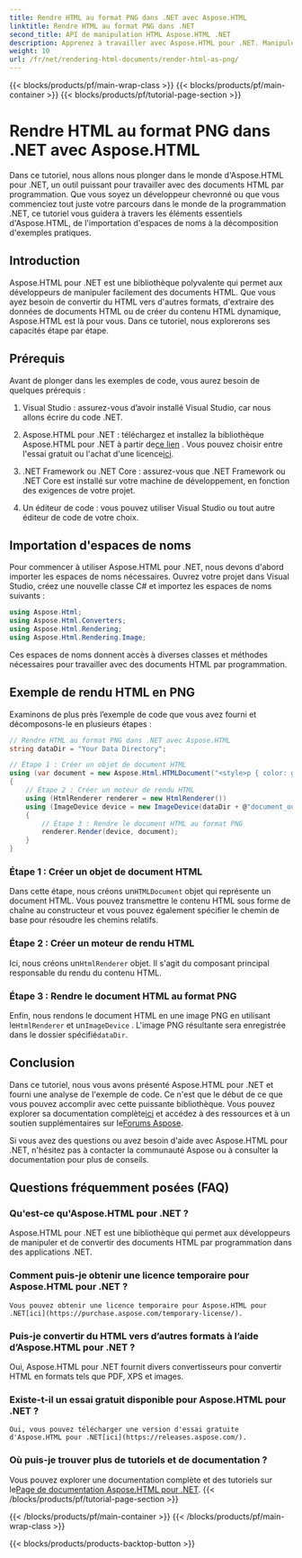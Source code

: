 ```yaml
---
title: Rendre HTML au format PNG dans .NET avec Aspose.HTML
linktitle: Rendre HTML au format PNG dans .NET
second_title: API de manipulation HTML Aspose.HTML .NET
description: Apprenez à travailler avec Aspose.HTML pour .NET. Manipulez du HTML, convertissez-le en différents formats et bien plus encore. Plongez dans ce didacticiel complet !
weight: 10
url: /fr/net/rendering-html-documents/render-html-as-png/
---
```


{{< blocks/products/pf/main-wrap-class >}}
{{< blocks/products/pf/main-container >}}
{{< blocks/products/pf/tutorial-page-section >}}

# Rendre HTML au format PNG dans .NET avec Aspose.HTML


Dans ce tutoriel, nous allons nous plonger dans le monde d'Aspose.HTML pour .NET, un outil puissant pour travailler avec des documents HTML par programmation. Que vous soyez un développeur chevronné ou que vous commenciez tout juste votre parcours dans le monde de la programmation .NET, ce tutoriel vous guidera à travers les éléments essentiels d'Aspose.HTML, de l'importation d'espaces de noms à la décomposition d'exemples pratiques.

## Introduction

Aspose.HTML pour .NET est une bibliothèque polyvalente qui permet aux développeurs de manipuler facilement des documents HTML. Que vous ayez besoin de convertir du HTML vers d'autres formats, d'extraire des données de documents HTML ou de créer du contenu HTML dynamique, Aspose.HTML est là pour vous. Dans ce tutoriel, nous explorerons ses capacités étape par étape.

## Prérequis

Avant de plonger dans les exemples de code, vous aurez besoin de quelques prérequis :

1. Visual Studio : assurez-vous d’avoir installé Visual Studio, car nous allons écrire du code .NET.

2.  Aspose.HTML pour .NET : téléchargez et installez la bibliothèque Aspose.HTML pour .NET à partir de[ce lien](https://releases.aspose.com/html/net/) . Vous pouvez choisir entre l'essai gratuit ou l'achat d'une licence[ici](https://purchase.aspose.com/buy).

3. .NET Framework ou .NET Core : assurez-vous que .NET Framework ou .NET Core est installé sur votre machine de développement, en fonction des exigences de votre projet.

4. Un éditeur de code : vous pouvez utiliser Visual Studio ou tout autre éditeur de code de votre choix.

## Importation d'espaces de noms

Pour commencer à utiliser Aspose.HTML pour .NET, nous devons d'abord importer les espaces de noms nécessaires. Ouvrez votre projet dans Visual Studio, créez une nouvelle classe C# et importez les espaces de noms suivants :

```csharp
using Aspose.Html;
using Aspose.Html.Converters;
using Aspose.Html.Rendering;
using Aspose.Html.Rendering.Image;
```

Ces espaces de noms donnent accès à diverses classes et méthodes nécessaires pour travailler avec des documents HTML par programmation.

## Exemple de rendu HTML en PNG

Examinons de plus près l’exemple de code que vous avez fourni et décomposons-le en plusieurs étapes :

```csharp
// Rendre HTML au format PNG dans .NET avec Aspose.HTML
string dataDir = "Your Data Directory";

// Étape 1 : Créer un objet de document HTML
using (var document = new Aspose.Html.HTMLDocument("<style>p { color: green; }</style><p>my first paragraph</p>", @"c:\work\"))
{
    // Étape 2 : Créer un moteur de rendu HTML
    using (HtmlRenderer renderer = new HtmlRenderer())
    using (ImageDevice device = new ImageDevice(dataDir + @"document_out.png"))
    {
        // Étape 3 : Rendre le document HTML au format PNG
        renderer.Render(device, document);
    }
}
```

### Étape 1 : Créer un objet de document HTML

 Dans cette étape, nous créons un`HTMLDocument` objet qui représente un document HTML. Vous pouvez transmettre le contenu HTML sous forme de chaîne au constructeur et vous pouvez également spécifier le chemin de base pour résoudre les chemins relatifs.

### Étape 2 : Créer un moteur de rendu HTML

 Ici, nous créons un`HtmlRenderer` objet. Il s'agit du composant principal responsable du rendu du contenu HTML. 

### Étape 3 : Rendre le document HTML au format PNG

 Enfin, nous rendons le document HTML en une image PNG en utilisant le`HtmlRenderer` et un`ImageDevice` . L'image PNG résultante sera enregistrée dans le dossier spécifié`dataDir`.

## Conclusion

Dans ce tutoriel, nous vous avons présenté Aspose.HTML pour .NET et fourni une analyse de l'exemple de code. Ce n'est que le début de ce que vous pouvez accomplir avec cette puissante bibliothèque. Vous pouvez explorer sa documentation complète[ici](https://reference.aspose.com/html/net/) et accédez à des ressources et à un soutien supplémentaires sur le[Forums Aspose](https://forum.aspose.com/).

Si vous avez des questions ou avez besoin d'aide avec Aspose.HTML pour .NET, n'hésitez pas à contacter la communauté Aspose ou à consulter la documentation pour plus de conseils.

## Questions fréquemment posées (FAQ)

### Qu'est-ce qu'Aspose.HTML pour .NET ?
   Aspose.HTML pour .NET est une bibliothèque qui permet aux développeurs de manipuler et de convertir des documents HTML par programmation dans des applications .NET.

### Comment puis-je obtenir une licence temporaire pour Aspose.HTML pour .NET ?
    Vous pouvez obtenir une licence temporaire pour Aspose.HTML pour .NET[ici](https://purchase.aspose.com/temporary-license/).

### Puis-je convertir du HTML vers d’autres formats à l’aide d’Aspose.HTML pour .NET ?
   Oui, Aspose.HTML pour .NET fournit divers convertisseurs pour convertir HTML en formats tels que PDF, XPS et images.

### Existe-t-il un essai gratuit disponible pour Aspose.HTML pour .NET ?
    Oui, vous pouvez télécharger une version d'essai gratuite d'Aspose.HTML pour .NET[ici](https://releases.aspose.com/).

### Où puis-je trouver plus de tutoriels et de documentation ?
   Vous pouvez explorer une documentation complète et des tutoriels sur le[Page de documentation Aspose.HTML pour .NET](https://reference.aspose.com/html/net/).
{{< /blocks/products/pf/tutorial-page-section >}}

{{< /blocks/products/pf/main-container >}}
{{< /blocks/products/pf/main-wrap-class >}}

{{< blocks/products/products-backtop-button >}}
